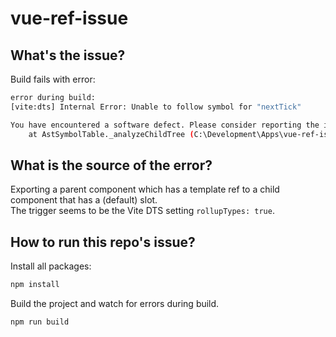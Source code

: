 # vue-ref-issue

## What's the issue?

Build fails with error:

```bash
error during build:
[vite:dts] Internal Error: Unable to follow symbol for "nextTick"

You have encountered a software defect. Please consider reporting the issue to the maintainers of this application.
    at AstSymbolTable._analyzeChildTree (C:\Development\Apps\vue-ref-issue\node_modules\@microsoft\api-extractor\lib\analyzer\AstSymbolTable.js:338:43)
```

## What is the source of the error?

Exporting a parent component which has a template ref to a child component that has a (default) slot.  
The trigger seems to be the Vite DTS setting `rollupTypes: true`.

## How to run this repo's issue?

Install all packages:

```sh
npm install
```

Build the project and watch for errors during build.

```sh
npm run build
```
